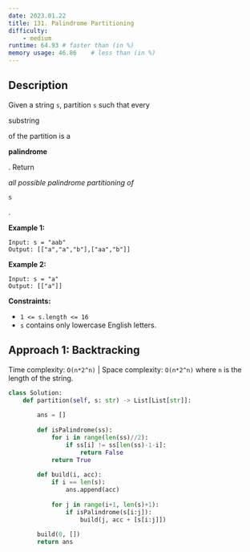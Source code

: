 ```yaml
---
date: 2023.01.22
title: 131. Palindrome Partitioning
difficulty:
    - medium
runtime: 64.93 # faster than (in %)
memory usage: 46.86    # less than (in %)
---
```

## Description
Given a string `s`, partition `s` such that every

substring

of the partition is a

**palindrome**

. Return

*all possible palindrome partitioning of*

```
s
```

.

**Example 1:**

```
Input: s = "aab"
Output: [["a","a","b"],["aa","b"]]

```

**Example 2:**

```
Input: s = "a"
Output: [["a"]]

```

**Constraints:**

- `1 <= s.length <= 16`
- `s` contains only lowercase English letters.

## Approach 1: Backtracking
Time complexity: `O(n*2^n)`    |    Space complexity: `O(n*2^n)`
where `n` is the length of the string.

``` python
class Solution:
    def partition(self, s: str) -> List[List[str]]:
        
        ans = []
        
        def isPalindrome(ss):
            for i in range(len(ss)//2):
                if ss[i] != ss[len(ss)-1-i]:
                    return False
            return True
        
        def build(i, acc):
            if i == len(s):
                ans.append(acc)
            
            for j in range(i+1, len(s)+1):
                if isPalindrome(s[i:j]):
                    build(j, acc + [s[i:j]])
        
        build(0, [])
        return ans
```
